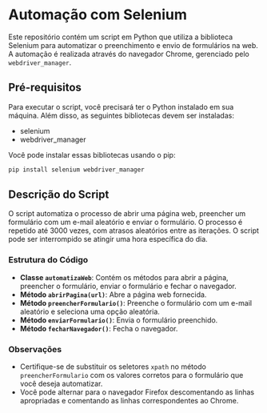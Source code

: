 # Automação com Selenium

Este repositório contém um script em Python que utiliza a biblioteca Selenium para automatizar o preenchimento e envio de formulários na web. A automação é realizada através do navegador Chrome, gerenciado pelo `webdriver_manager`.

## Pré-requisitos

Para executar o script, você precisará ter o Python instalado em sua máquina. Além disso, as seguintes bibliotecas devem ser instaladas:

- selenium
- webdriver_manager

Você pode instalar essas bibliotecas usando o pip:

```bash
pip install selenium webdriver_manager
```

## Descrição do Script

O script automatiza o processo de abrir uma página web, preencher um formulário com um e-mail aleatório e enviar o formulário. O processo é repetido até 3000 vezes, com atrasos aleatórios entre as iterações. O script pode ser interrompido se atingir uma hora específica do dia.

### Estrutura do Código

- **Classe `automatizaWeb`**: Contém os métodos para abrir a página, preencher o formulário, enviar o formulário e fechar o navegador.
- **Método `abrirPagina(url)`**: Abre a página web fornecida.
- **Método `preencherFormulario()`**: Preenche o formulário com um e-mail aleatório e seleciona uma opção aleatória.
- **Método `enviarFormulario()`**: Envia o formulário preenchido.
- **Método `fecharNavegador()`**: Fecha o navegador.

### Observações

- Certifique-se de substituir os seletores `xpath` no método `preencherFormulario` com os valores corretos para o formulário que você deseja automatizar.
- Você pode alternar para o navegador Firefox descomentando as linhas apropriadas e comentando as linhas correspondentes ao Chrome.
